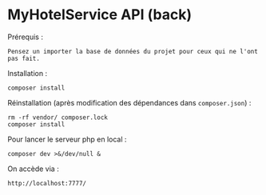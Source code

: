 # MyHotelService API (back)

Prérequis :

`Pensez un importer la base de données du projet pour ceux qui ne l'ont pas fait.`

Installation :
```
composer install
```

Réinstallation (après modification des dépendances dans `composer.json`) :
```
rm -rf vendor/ composer.lock
composer install
```

Pour lancer le serveur php en local :
```
composer dev >&/dev/null &
```
<!-- php -S localhost:7777 -t public public/index.php -->


On accède via :
```
http://localhost:7777/
```

